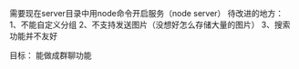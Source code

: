 需要现在server目录中用node命令开启服务（node server）
待改进的地方：
1、不能自定义分组
2、不支持发送图片（没想好怎么存储大量的图片）
3、搜索功能并不友好

目标：
能做成群聊功能
